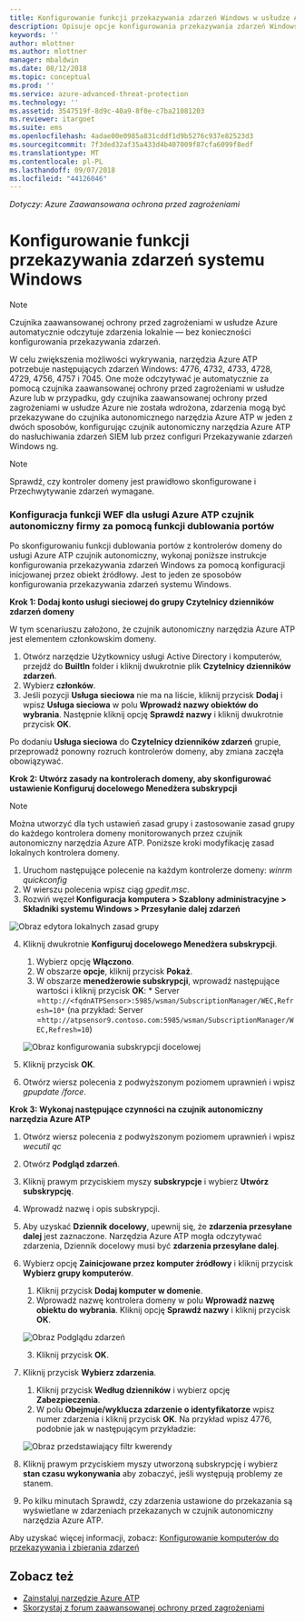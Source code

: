 ```yaml
---
title: Konfigurowanie funkcji przekazywania zdarzeń Windows w usłudze Azure Advanced Threat Protection | Dokumentacja firmy Microsoft
description: Opisuje opcje konfigurowania przekazywania zdarzeń Windows za pomocą narzędzia Azure ATP
keywords: ''
author: mlottner
ms.author: mlottner
manager: mbaldwin
ms.date: 08/12/2018
ms.topic: conceptual
ms.prod: ''
ms.service: azure-advanced-threat-protection
ms.technology: ''
ms.assetid: 3547519f-8d9c-40a9-8f0e-c7ba21081203
ms.reviewer: itargoet
ms.suite: ems
ms.openlocfilehash: 4adae00e0985a831cddf1d9b5276c937e82523d3
ms.sourcegitcommit: 7f3ded32af35a433d4b407009f87cfa6099f8edf
ms.translationtype: MT
ms.contentlocale: pl-PL
ms.lasthandoff: 09/07/2018
ms.locfileid: "44126046"
---
```

*Dotyczy: Azure Zaawansowana ochrona przed zagrożeniami*



# <a name="configuring-windows-event-forwarding"></a>Konfigurowanie funkcji przekazywania zdarzeń systemu Windows

> [!NOTE]
> Czujnika zaawansowanej ochrony przed zagrożeniami w usłudze Azure automatycznie odczytuje zdarzenia lokalnie — bez konieczności konfigurowania przekazywania zdarzeń.


W celu zwiększenia możliwości wykrywania, narzędzia Azure ATP potrzebuje następujących zdarzeń Windows: 4776, 4732, 4733, 4728, 4729, 4756, 4757 i 7045. One może odczytywać je automatycznie za pomocą czujnika zaawansowanej ochrony przed zagrożeniami w usłudze Azure lub w przypadku, gdy czujnika zaawansowanej ochrony przed zagrożeniami w usłudze Azure nie została wdrożona, zdarzenia mogą być przekazywane do czujnika autonomicznego narzędzia Azure ATP w jeden z dwóch sposobów, konfigurując czujnik autonomiczny narzędzia Azure ATP do nasłuchiwania zdarzeń SIEM lub przez configuri Przekazywanie zdarzeń Windows ng.

> [!NOTE]
> Sprawdź, czy kontroler domeny jest prawidłowo skonfigurowane i Przechwytywanie zdarzeń wymagane.

### <a name="wef-configuration-for-azure-atp-standalone-sensors-with-port-mirroring"></a>Konfiguracja funkcji WEF dla usługi Azure ATP czujnik autonomiczny firmy za pomocą funkcji dublowania portów

Po skonfigurowaniu funkcji dublowania portów z kontrolerów domeny do usługi Azure ATP czujnik autonomiczny, wykonaj poniższe instrukcje konfigurowania przekazywania zdarzeń Windows za pomocą konfiguracji inicjowanej przez obiekt źródłowy. Jest to jeden ze sposobów konfigurowania przekazywania zdarzeń systemu Windows. 

**Krok 1: Dodaj konto usługi sieciowej do grupy Czytelnicy dzienników zdarzeń domeny** 

W tym scenariuszu założono, że czujnik autonomiczny narzędzia Azure ATP jest elementem członkowskim domeny.

1.  Otwórz narzędzie Użytkownicy usługi Active Directory i komputerów, przejdź do **BuiltIn** folder i kliknij dwukrotnie plik **Czytelnicy dzienników zdarzeń**. 
2.  Wybierz **członków**.
4.  Jeśli pozycji **Usługa sieciowa** nie ma na liście, kliknij przycisk **Dodaj** i wpisz **Usługa sieciowa** w polu **Wprowadź nazwy obiektów do wybrania**. Następnie kliknij opcję **Sprawdź nazwy** i kliknij dwukrotnie przycisk **OK**. 

Po dodaniu **Usługa sieciowa** do **Czytelnicy dzienników zdarzeń** grupie, przeprowadź ponowny rozruch kontrolerów domeny, aby zmiana zaczęła obowiązywać.

**Krok 2: Utwórz zasady na kontrolerach domeny, aby skonfigurować ustawienie Konfiguruj docelowego Menedżera subskrypcji** 
> [!Note] 
> Można utworzyć dla tych ustawień zasad grupy i zastosowanie zasad grupy do każdego kontrolera domeny monitorowanych przez czujnik autonomiczny narzędzia Azure ATP. Poniższe kroki modyfikację zasad lokalnych kontrolera domeny.     

1.  Uruchom następujące polecenie na każdym kontrolerze domeny: *winrm quickconfig*
2.  W wierszu polecenia wpisz ciąg *gpedit.msc*.
3.  Rozwiń węzeł **Konfiguracja komputera > Szablony administracyjne > Składniki systemu Windows > Przesyłanie dalej zdarzeń**

 ![Obraz edytora lokalnych zasad grupy](media/wef%201%20local%20group%20policy%20editor.png)

4.  Kliknij dwukrotnie **Konfiguruj docelowego Menedżera subskrypcji**.
   
    1.  Wybierz opcję **Włączono**.
    2.  W obszarze **opcje**, kliknij przycisk **Pokaż**.
    3.  W obszarze **menedżerowie subskrypcji**, wprowadź następujące wartości i kliknij przycisk **OK**: * Server =`http://<fqdnATPSensor>:5985/wsman/SubscriptionManager/WEC,Refresh=10*` (na przykład: Server =`http://atpsensor9.contoso.com:5985/wsman/SubscriptionManager/WEC,Refresh=10`)
    
    ![Obraz konfigurowania subskrypcji docelowej](media/wef%202%20config%20target%20sub%20manager.png)
    
5.  Kliknij przycisk **OK**.
6.  Otwórz wiersz polecenia z podwyższonym poziomem uprawnień i wpisz *gpupdate /force*. 

**Krok 3: Wykonaj następujące czynności na czujnik autonomiczny narzędzia Azure ATP** 

1.  Otwórz wiersz polecenia z podwyższonym poziomem uprawnień i wpisz *wecutil qc*
2.  Otwórz **Podgląd zdarzeń**. 
3.  Kliknij prawym przyciskiem myszy **subskrypcje** i wybierz **Utwórz subskrypcję**. 

   1.   Wprowadź nazwę i opis subskrypcji. 
   2.   Aby uzyskać **Dziennik docelowy**, upewnij się, że **zdarzenia przesyłane dalej** jest zaznaczone. Narzędzia Azure ATP mogła odczytywać zdarzenia, Dziennik docelowy musi być **zdarzenia przesyłane dalej**. 
   3.   Wybierz opcję **Zainicjowane przez komputer źródłowy** i kliknij przycisk **Wybierz grupy komputerów**.
        1.  Kliknij przycisk **Dodaj komputer w domenie**.
        2.  Wprowadź nazwę kontrolera domeny w polu **Wprowadź nazwę obiektu do wybrania**. Kliknij opcję **Sprawdź nazwy** i kliknij przycisk **OK**. 
       
        ![Obraz Podglądu zdarzeń](media/wef3%20event%20viewer.png)
   
        
        3.  Kliknij przycisk **OK**.
   4.   Kliknij przycisk **Wybierz zdarzenia**.

        1. Kliknij przycisk **Według dzienników** i wybierz opcję **Zabezpieczenia**.
        2. W polu **Obejmuje/wyklucza zdarzenie o identyfikatorze** wpisz numer zdarzenia i kliknij przycisk **OK**. Na przykład wpisz 4776, podobnie jak w następującym przykładzie:

        ![Obraz przedstawiający filtr kwerendy](media/wef-4-query-filter.png)

   5.   Kliknij prawym przyciskiem myszy utworzoną subskrypcję i wybierz **stan czasu wykonywania** aby zobaczyć, jeśli występują problemy ze stanem. 
   6.   Po kilku minutach Sprawdź, czy zdarzenia ustawione do przekazania są wyświetlane w zdarzeniach przekazanych w czujnik autonomiczny narzędzia Azure ATP.


Aby uzyskać więcej informacji, zobacz: [Konfigurowanie komputerów do przekazywania i zbierania zdarzeń](https://technet.microsoft.com/library/cc748890)

## <a name="see-also"></a>Zobacz też

- [Zainstaluj narzędzie Azure ATP](install-atp-step1.md)
- [Skorzystaj z forum zaawansowanej ochrony przed zagrożeniami](https://aka.ms/azureatpcommunity)
